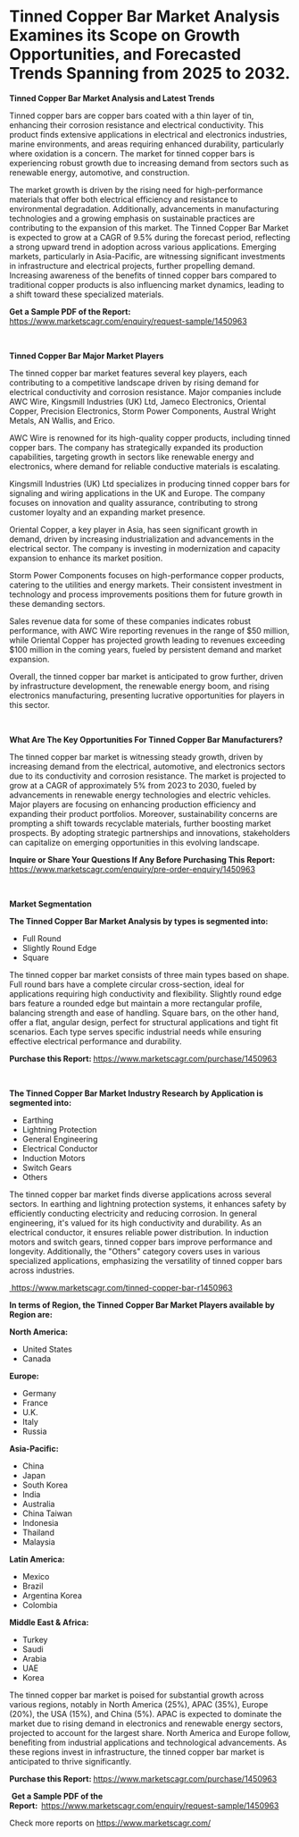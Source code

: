 <p><h1>Tinned Copper Bar Market Analysis Examines its Scope on Growth Opportunities, and Forecasted Trends Spanning from 2025 to 2032.</h1></p><p><strong>Tinned Copper Bar Market Analysis and Latest Trends</strong></p>
<p><p>Tinned copper bars are copper bars coated with a thin layer of tin, enhancing their corrosion resistance and electrical conductivity. This product finds extensive applications in electrical and electronics industries, marine environments, and areas requiring enhanced durability, particularly where oxidation is a concern. The market for tinned copper bars is experiencing robust growth due to increasing demand from sectors such as renewable energy, automotive, and construction.</p><p>The market growth is driven by the rising need for high-performance materials that offer both electrical efficiency and resistance to environmental degradation. Additionally, advancements in manufacturing technologies and a growing emphasis on sustainable practices are contributing to the expansion of this market. The Tinned Copper Bar Market is expected to grow at a CAGR of 9.5% during the forecast period, reflecting a strong upward trend in adoption across various applications. Emerging markets, particularly in Asia-Pacific, are witnessing significant investments in infrastructure and electrical projects, further propelling demand. Increasing awareness of the benefits of tinned copper bars compared to traditional copper products is also influencing market dynamics, leading to a shift toward these specialized materials.</p></p>
<p><strong>Get a Sample PDF of the Report:&nbsp;</strong> <a href="https://www.marketscagr.com/enquiry/request-sample/1450963?utm_campaign=2212&utm_medium=2&utm_source=Github&utm_content=ia&utm_term=30012025&utm_id=tinned-copper-bar">https://www.marketscagr.com/enquiry/request-sample/1450963</a></p>
<p>&nbsp;</p>
<p><strong>Tinned Copper Bar Major Market Players</strong></p>
<p><p>The tinned copper bar market features several key players, each contributing to a competitive landscape driven by rising demand for electrical conductivity and corrosion resistance. Major companies include AWC Wire, Kingsmill Industries (UK) Ltd, Jameco Electronics, Oriental Copper, Precision Electronics, Storm Power Components, Austral Wright Metals, AN Wallis, and Erico.</p><p>AWC Wire is renowned for its high-quality copper products, including tinned copper bars. The company has strategically expanded its production capabilities, targeting growth in sectors like renewable energy and electronics, where demand for reliable conductive materials is escalating. </p><p>Kingsmill Industries (UK) Ltd specializes in producing tinned copper bars for signaling and wiring applications in the UK and Europe. The company focuses on innovation and quality assurance, contributing to strong customer loyalty and an expanding market presence.</p><p>Oriental Copper, a key player in Asia, has seen significant growth in demand, driven by increasing industrialization and advancements in the electrical sector. The company is investing in modernization and capacity expansion to enhance its market position.</p><p>Storm Power Components focuses on high-performance copper products, catering to the utilities and energy markets. Their consistent investment in technology and process improvements positions them for future growth in these demanding sectors.</p><p>Sales revenue data for some of these companies indicates robust performance, with AWC Wire reporting revenues in the range of $50 million, while Oriental Copper has projected growth leading to revenues exceeding $100 million in the coming years, fueled by persistent demand and market expansion.</p><p>Overall, the tinned copper bar market is anticipated to grow further, driven by infrastructure development, the renewable energy boom, and rising electronics manufacturing, presenting lucrative opportunities for players in this sector.</p></p>
<p>&nbsp;</p>
<p><strong>What Are The Key Opportunities For Tinned Copper Bar Manufacturers?</strong></p>
<p><p>The tinned copper bar market is witnessing steady growth, driven by increasing demand from the electrical, automotive, and electronics sectors due to its conductivity and corrosion resistance. The market is projected to grow at a CAGR of approximately 5% from 2023 to 2030, fueled by advancements in renewable energy technologies and electric vehicles. Major players are focusing on enhancing production efficiency and expanding their product portfolios. Moreover, sustainability concerns are prompting a shift towards recyclable materials, further boosting market prospects. By adopting strategic partnerships and innovations, stakeholders can capitalize on emerging opportunities in this evolving landscape.</p></p>
<p><strong>Inquire or Share Your Questions If Any Before Purchasing This Report:</strong> <a href="https://www.marketscagr.com/enquiry/pre-order-enquiry/1450963?utm_campaign=2212&utm_medium=2&utm_source=Github&utm_content=ia&utm_term=30012025&utm_id=tinned-copper-bar">https://www.marketscagr.com/enquiry/pre-order-enquiry/1450963</a></p>
<p>&nbsp;</p>
<p><strong>Market Segmentation</strong></p>
<p><strong>The Tinned Copper Bar Market Analysis by types is segmented into:</strong></p>
<p><ul><li>Full Round</li><li>Slightly Round Edge</li><li>Square</li></ul></p>
<p><p>The tinned copper bar market consists of three main types based on shape. Full round bars have a complete circular cross-section, ideal for applications requiring high conductivity and flexibility. Slightly round edge bars feature a rounded edge but maintain a more rectangular profile, balancing strength and ease of handling. Square bars, on the other hand, offer a flat, angular design, perfect for structural applications and tight fit scenarios. Each type serves specific industrial needs while ensuring effective electrical performance and durability.</p></p>
<p><strong>Purchase this Report:&nbsp;</strong><a href="https://www.marketscagr.com/purchase/1450963?utm_campaign=2212&utm_medium=2&utm_source=Github&utm_content=ia&utm_term=30012025&utm_id=tinned-copper-bar">https://www.marketscagr.com/purchase/1450963</a></p>
<p>&nbsp;</p>
<p><strong>The Tinned Copper Bar Market Industry Research by Application is segmented into:</strong></p>
<p><ul><li>Earthing</li><li>Lightning Protection</li><li>General Engineering</li><li>Electrical Conductor</li><li>Induction Motors</li><li>Switch Gears</li><li>Others</li></ul></p>
<p><p>The tinned copper bar market finds diverse applications across several sectors. In earthing and lightning protection systems, it enhances safety by efficiently conducting electricity and reducing corrosion. In general engineering, it's valued for its high conductivity and durability. As an electrical conductor, it ensures reliable power distribution. In induction motors and switch gears, tinned copper bars improve performance and longevity. Additionally, the "Others" category covers uses in various specialized applications, emphasizing the versatility of tinned copper bars across industries.</p></p>
<p><a href="https://www.marketscagr.com/tinned-copper-bar-r1450963?utm_campaign=2212&utm_medium=2&utm_source=Github&utm_content=ia&utm_term=30012025&utm_id=tinned-copper-bar">&nbsp;https://www.marketscagr.com/tinned-copper-bar-r1450963</a></p>
<p><strong>In terms of Region, the Tinned Copper Bar Market Players available by Region are:</strong></p>
<p>
    <p> <strong> North America: </strong>
        <ul>
            <li>United States</li>
            <li>Canada</li>
        </ul>
        </p> 
    <p> <strong> Europe: </strong>
        <ul>
            <li>Germany</li>
            <li>France</li>
            <li>U.K.</li>
            <li>Italy</li>
            <li>Russia</li>
        </ul>
        </p> 
    <p> <strong> Asia-Pacific: </strong>
        <ul>
            <li>China</li>
            <li>Japan</li>
            <li>South Korea</li>
            <li>India</li>
            <li>Australia</li>
            <li>China Taiwan</li>
            <li>Indonesia</li>
            <li>Thailand</li>
            <li>Malaysia</li>
        </ul>
        </p> 
    <p> <strong> Latin America: </strong>
        <ul>
            <li>Mexico</li>
            <li>Brazil</li>
            <li>Argentina Korea</li>
            <li>Colombia</li>
        </ul>
        </p> 
    <p> <strong> Middle East & Africa: </strong>
        <ul>
            <li>Turkey</li>
            <li>Saudi</li>
            <li>Arabia</li>
            <li>UAE</li>
            <li>Korea</li>
        </ul>
    </p>
    </p>
<p><p>The tinned copper bar market is poised for substantial growth across various regions, notably in North America (25%), APAC (35%), Europe (20%), the USA (15%), and China (5%). APAC is expected to dominate the market due to rising demand in electronics and renewable energy sectors, projected to account for the largest share. North America and Europe follow, benefiting from industrial applications and technological advancements. As these regions invest in infrastructure, the tinned copper bar market is anticipated to thrive significantly.</p></p>
<p><strong>Purchase this Report: </strong><a href="https://www.marketscagr.com/purchase/1450963?utm_campaign=2212&utm_medium=2&utm_source=Github&utm_content=ia&utm_term=30012025&utm_id=tinned-copper-bar">https://www.marketscagr.com/purchase/1450963</a></p>
<p>&nbsp;<strong>Get a Sample PDF of the Report:&nbsp;&nbsp;</strong><a href="https://www.marketscagr.com/enquiry/request-sample/1450963?utm_campaign=2212&utm_medium=2&utm_source=Github&utm_content=ia&utm_term=30012025&utm_id=tinned-copper-bar">https://www.marketscagr.com/enquiry/request-sample/1450963</a></p>
<p><strong></strong></p>
<p>Check more reports on <a href="https://www.marketscagr.com/?utm_campaign=2212&utm_medium=2&utm_source=Github&utm_content=ia&utm_term=30012025&utm_id=tinned-copper-bar">https://www.marketscagr.com/</a></p>